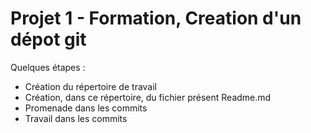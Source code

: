 # Projet 1 - Formation, Creation d'un dépot git

Quelques étapes :
* Création du répertoire de travail
* Création, dans ce répertoire, du fichier présent Readme.md
* Promenade dans les commits
* Travail dans les commits
